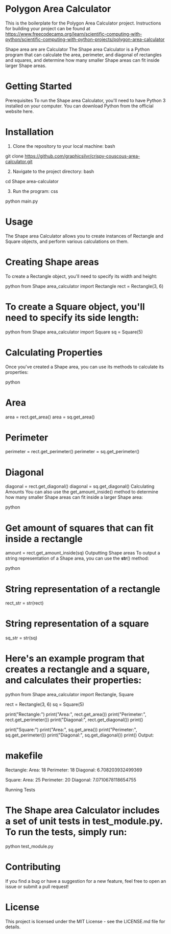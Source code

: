 # Polygon Area Calculator

This is the boilerplate for the Polygon Area Calculator project. Instructions for building your project can be found at https://www.freecodecamp.org/learn/scientific-computing-with-python/scientific-computing-with-python-projects/polygon-area-calculator

Shape area are are Calculator
The Shape area Calculator is a Python program that can calculate the area, perimeter, and diagonal of rectangles and squares, and determine how many smaller Shape areas can fit inside larger Shape areas.

# Getting Started
Prerequisites
To run the Shape area Calculator, you'll need to have Python 3 installed on your computer. You can download Python from the official website here.

# Installation

1. Clone the repository to your local machine:
bash

git clone https://github.com/graphicsilvr/crispy-couscous-area-calculator.git

2. Navigate to the project directory:
bash

cd Shape area-calculator

3. Run the program:
css

python main.py

# Usage
The Shape area Calculator allows you to create instances of Rectangle and Square objects, and perform various calculations on them.

# Creating Shape areas
To create a Rectangle object, you'll need to specify its width and height:

python
from Shape area_calculator import Rectangle
rect = Rectangle(3, 6)

# To create a Square object, you'll need to specify its side length:

python
from Shape area_calculator import Square
sq = Square(5)

# Calculating Properties
Once you've created a Shape area, you can use its methods to calculate its properties:

python

# Area
area = rect.get_area()
area = sq.get_area()

# Perimeter
perimeter = rect.get_perimeter()
perimeter = sq.get_perimeter()

# Diagonal
diagonal = rect.get_diagonal()
diagonal = sq.get_diagonal()
Calculating Amounts
You can also use the get_amount_inside() method to determine how many smaller Shape areas can fit inside a larger Shape area:

python
# Get amount of squares that can fit inside a rectangle
amount = rect.get_amount_inside(sq)
Outputting Shape areas
To output a string representation of a Shape area, you can use the __str__() method:

python
# String representation of a rectangle
rect_str = str(rect)

# String representation of a square
sq_str = str(sq)

# Here's an example program that creates a rectangle and a square, and calculates their properties:

python
from Shape area_calculator import Rectangle, Square

rect = Rectangle(3, 6)
sq = Square(5)

print("Rectangle:")
print("Area:", rect.get_area())
print("Perimeter:", rect.get_perimeter())
print("Diagonal:", rect.get_diagonal())
print()

print("Square:")
print("Area:", sq.get_area())
print("Perimeter:", sq.get_perimeter())
print("Diagonal:", sq.get_diagonal())
print()
Output:

# makefile

Rectangle:
Area: 18
Perimeter: 18
Diagonal: 6.708203932499369

Square:
Area: 25
Perimeter: 20
Diagonal: 7.0710678118654755

Running Tests
# The Shape area Calculator includes a set of unit tests in test_module.py. To run the tests, simply run:
python test_module.py

# Contributing
If you find a bug or have a suggestion for a new feature, feel free to open an issue or submit a pull request!

# License
This project is licensed under the MIT License - see the LICENSE.md file for details.